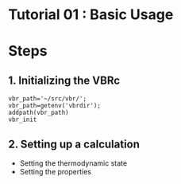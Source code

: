 # Tutorial 01 : Basic Usage


# Steps

## 1. Initializing the VBRc

```
vbr_path='~/src/vbr/';
vbr_path=getenv('vbrdir');
addpath(vbr_path)
vbr_init
```


## 2. Setting up a calculation
* Setting the thermodynamic state
* Setting the properties
